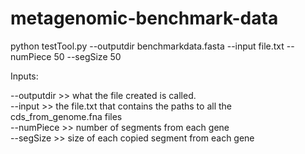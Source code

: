 # metagenomic-benchmark-data

python testTool.py --outputdir benchmarkdata.fasta --input file.txt --numPiece 50 --segSize 50

Inputs:

--outputdir >> what the file created is called.
<br>
--input >> the file.txt that contains the paths to all the cds_from_genome.fna files
<br>
--numPiece >> number of segments from each gene
<br>
--segSize >> size of each copied segment from each gene
